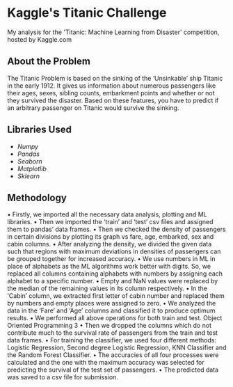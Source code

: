# Kaggle's Titanic Challenge
My analysis for the 'Titanic: Machine Learning from Disaster' competition, hosted by Kaggle.com

## About the Problem
The Titanic Problem is based on the sinking of the ‘Unsinkable’ ship Titanic in the early 1912. It gives us information about numerous passengers like their ages, sexes, sibling counts, embarkment points and whether or not they survived the disaster. Based on these features, you have to predict if an arbitrary passenger on Titanic would survive the sinking.

## Libraries Used
- *Numpy*
- *Pandas*
- *Seaborn*
- *Matplotlib*
- *Sklearn*

## Methodology
• Firstly, we imported all the necessary data analysis, plotting and ML libraries.
• Then we imported the ‘train’ and ‘test’ csv files and assigned them to pandas’ data frames.
• Then we checked the density of passengers in certain divisions by plotting its graph vs fare, age, embarked, sex and cabin columns.
• After analyzing the density, we divided the given data such that regions with maximum deviations in densities of passengers can be grouped together for increased accuracy.
• We use numbers in ML in place of alphabets as the ML algorithms work better with digits. So, we replaced all columns containing alphabets with numbers by assigning each alphabet to a specific number.
• Empty and NaN values were replaced by the median of the remaining values in its column respectively.
• In the ‘Cabin’ column, we extracted first letter of cabin number and replaced them by numbers and empty places were assigned to zero.
• We analyzed the data in the ‘Fare’ and ‘Age’ columns and classified it to produce optimum results.
• We performed all above operations for both train and test.
Object Oriented Programming 3
• Then we dropped the columns which do not contribute much to the survival rate of passengers from the train and test data frames.
• For training the classifier, we used four different methods: Logistic Regression, Second degree Logistic Regression, KNN Classifier and the Random Forest Classifier.
• The accuracies of all four processes were calculated and the one with the maximum accuracy was selected for predicting the survival of the test set of passengers.
• The predicted data was saved to a csv file for submission.